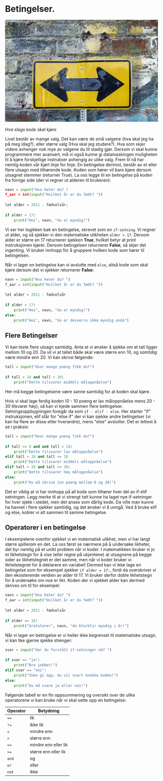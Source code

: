 # Betingelser.

![Hvilken vei](bilder/hvilken_vei.jpeg ':size=700')

*Hva slags kode skal kjøre*

Livet består av mange valg. Det kan være de små valgene (hva skal jeg ha på meg idag?), eller større valg (Hva skal jeg studere?). Hva som skjer videre avhenger nok mye av valgene du til stadig gjør. Dersom vi skal kunne programmere mer avansert, må vi også kunne gi datamaskingen muligheten til å kjøre forskjellige instrukser avhengig av ulike valg. Frem til nå har nemlig koden vår kjørt linje for linje. En betingelse derimot, består av et eller flere utsagn med tilhørende kode. Koden som hører vil bare kjøre dersom utsagnet stemmer (returner True). La oss legge til en betingelse på koden fra forrige side (der vi regner ut alderen til brukeren):


```PYTHON
navn = input("Hva heter du? )
f_aar = int(input("Hvilket år er du født? "))

let alder = 2021 - fødselsår;

if alder > 17:
    print("Hei", navn, "du er myndig!")
```

Vi ser her logikken bak en betingelse, skrevet som en `if-setning`. Vi regner ut alder, og så sjekker vi den matematiske ulikheten `alder > 17`. Dersom alder er større en 17 returnerer sjekken **True**, hvilket betyr at print instruksjonen kjører. Dersom betingelsen returnerer **False**, så skjer det ingenting. Vi bruker innhopp for å gruppere hvilken kode som hører til betingelsen. 

Når vi lager en betingelse kan vi avslutte med `else`, altså kode som skal kjøre dersom det vi sjekker returnerer **False**:

```PYTHON
navn = input("Hva heter du? ")
f_aar = int(input("Hvilket år er du født? "))

let alder = 2021 - fødselsår

if alder > 17:
    print("Hei", navn, "du er myndig!")
else:
    print("Hei", navn, "du er desverre ikke myndig enda")
```

## Flere Betingelser

Vi kan teste flere utsagn samtidig. Anta at vi ønsker å sjekke om et tall ligger mellom 10 og 20. Da vil vi at tallet både skal være større enn 10, og *samtidig* være mindre enn 20. Vi kan skrive følgende:

```PYTHON
tall = input("Hvor mange poeng fikk du?")

if tall > 10 and tall < 20:
    print("Dette tilsvarer middels måloppnåelse")

``` 

Her må begge betingelsene være sanne samtidig for at koden skal kjøre. 

Hvis vi skal lage ferdig koden (0 - 10 poeng er lav måloppnåelse mens 20 - 30 tilsvarer høy), så kan vi kjede sammen flere betingelser. Setningsoppbygningen foregår da som `if - elif - else`. Her starter "if" instruksjonen, elif står for "else if" der vi kan sjekke andre betingelser (vi kan ha flere av disse etter hverandre), mens "else" avslutter. Det er lettest å se i praksis:

```PYTHON
tall = input("Hvor mange poeng fikk du?")

if tall >= 0 and and tall < 10:
    print("Dette tilsvarer lav måloppnåelse")
elif tall > 10 and tall <= 20
    print("Dette tilsvarer middels måloppnåelse")
elif tall > 20 and tall <= 30:
    print("Dette tilsvarer høy måloppnåelse")
else:
    print("Du må skrive inn poeng mellom 0 og 30!")

``` 

Det er viktig at vi har innhopp på all kode som tilhører hver del av if-elif setningen. Legg merke til at vi strengt tatt kunne ha laget nye if-setninger for hver sjekk i stedet, men det anses som dårlig kode. Da ville man kunne ha havnet i flere sjekker samtidig, og det ønsker vi å unngå. Ved å bruke elif og else, kobler vi alt sammen til samme betingelse.

## Operatorer i en betingelse

I eksempelene ovenfor sjekket vi en matematisk ulikhet, men vi har langt større spillerom en det. La oss først se nærmere på å undersøke likheter, det byr nemlig på et unikt problem når vi koder. I matematikken bruker vi jo et likhetstegn for å vise (eller regne på ukjentene) at utsagnene på begge sider av likhetstegnet er det samme, men når vi koder bruker vi likhetstegnet for å deklarere en variabel! Dermed kan vi ikke lage en betingelse som for eksempel sjekker `if alder = 17:`, fordi da overskriver vi den eksisterende verdien av alder til 17. Vi bruker derfor doble likhetstegn for å undersøke om noe er likt. Koden der vi sjekket alder kan dermed skrives om til for eksempel:

```PYTHON
navn = input("Hva heter du? ")
f_aar = int(input("Hvilket år er du født? "))

let alder = 2021 - fødselsår

if alder == 18:
    print("Gratulerer", navn, "du ble/blir myndig i år!")

```

Når vi lager en betingelse er vi heller ikke begrenset til matematiske utsagn, vi kan like gjerne sjekke strenger:

```PYTHON
svar = input("Har du forstått if-setninger nå? ")

if svar == "ja":
    print("Bra jobbet!")
elif svar == "nei":
    print("Ikke gi opp, du vil snart knekke koden!")
else:
    print("Du må svare ja eller nei!")
```

Følgende tabell er en fin oppsummering og oversikt over de ulike operatorene vi kan bruke når vi skal sette opp en betingelse:

| Operator | Betydning            |
| -------- | -------------------- |
| `==`     | lik                  |
| `!=`     | ikke lik             |
| `<`      | mindre enn           |
| `>`      | større enn           |
| `<=`     | mindre enn eller lik |
| `>=`     | større enn eller lik |
| `and`    | og                   |
| `or`     | eller                |
| `not`    | ikke                 |


